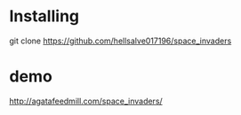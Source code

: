 # Installing
git clone https://github.com/hellsalve017196/space_invaders

# demo
http://agatafeedmill.com/space_invaders/

